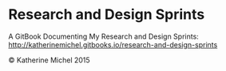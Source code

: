 # Research and Design Sprints

A GitBook Documenting My Research and Design Sprints: <br>
http://katherinemichel.gitbooks.io/research-and-design-sprints

© Katherine Michel 2015



